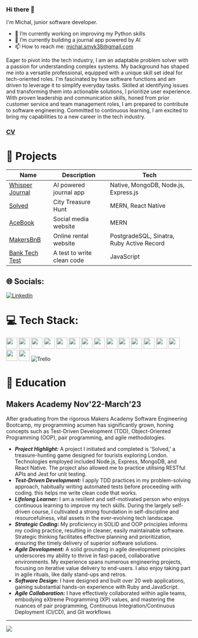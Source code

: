 ### Hi there 👋

I'm Michal, junior software developer. 

- 🔭 I’m currently working on improving my Python skills
- 🌱 I’m currently building a journal app powered by AI
- 📫 How to reach me: michal.smyk38@gmail.com

Eager to pivot into the tech industry, I am an adaptable problem solver with a passion for understanding complex systems. My
background has shaped me into a versatile professional, equipped with a unique skill set ideal for tech-oriented roles. I'm
fascinated by how software functions and am driven to leverage it to simplify everyday tasks. Skilled at identifying issues and
transforming them into actionable solutions, I prioritize user experience. With proven leadership and communication skills,
honed from prior customer service and team management roles, I am prepared to contribute to software engineering.
Committed to continuous learning, I am excited to bring my capabilities to a new career in the tech industry.


### [CV](https://github.com/MichalSmyk/CV) 

# 🧠 Projects 

Name    |    Description      | Tech     
-------- | ------------- | -----------
[Whisper Journal](https://github.com/MichalSmyk/whisper-journal) | AI powered journal app | Native, MongoDB, Node.js, Express.js
[Solved](https://github.com/MichalSmyk/Solved) | City Treasure Hunt | MERN, React Native
[AceBook](https://github.com/MichalSmyk/acebook-mern-fire) | Social media website | MERN
[MakersBnB](https://github.com/MichalSmyk/Makers_BnB) | Online rental website | PostgradeSQL, Sinatra, Ruby Active Record
[Bank Tech Test](https://github.com/MichalSmyk/bank-tech-test) | A test to write clean code  | JavaScript 


## 🌐 Socials:
[![LinkedIn](https://img.shields.io/badge/LinkedIn-%230077B5.svg?logo=linkedin&logoColor=white)](https://www.linkedin.com/in/michal-smyk-5066a2151/) 

# 💻 Tech Stack:
 <img height="30" src="https://img.shields.io/badge/-JavaScript-F7DF1E?logo=JavaScript&logoColor=white" /> <img height="30" src="https://img.shields.io/badge/-PostgreSQL-4169E1?logo=PostgreSQL&logoColor=white" /> <img height="30" src="https://img.shields.io/badge/-ReactJs-61DAFB?logo=react&logoColor=white" /> <img height="30" src="https://img.shields.io/badge/-Ruby-CC342D?logo=Ruby&logoColor=white" /> <img height="30" src="https://img.shields.io/badge/-HTML-E34F26?logo=HTML5&logoColor=white" />  <img height="30" src="https://img.shields.io/badge/-CSS-1572B6?logo=CSS3&logoColor=white" /> <img height="30" src="https://img.shields.io/badge/-Jest-C21325?logo=Jest&logoColor=white" /> <img height="30" src="https://img.shields.io/badge/-NodeJS-339933?logo=Node.js&logoColor=white" /> <img height="30" src="https://img.shields.io/badge/-Express-000000?logo=Express&logoColor=white" /> <img height="30" src="https://img.shields.io/badge/-MongoDB-47A248?logo=MongoDB&logoColor=white" />   <img height="30" src="https://img.shields.io/badge/-ESLint-4B32C3?logo=ESLint&logoColor=white" />  <img height="30" src="https://img.shields.io/badge/-Git-F05032?logo=Git&logoColor=white" /> <img height="30" src="https://user-images.githubusercontent.com/25181517/192108891-d86b6220-e232-423a-bf5f-90903e6887c3.png" />
 <img height="30"  src="https://user-images.githubusercontent.com/25181517/192109061-e138ca71-337c-4019-8d42-4792fdaa7128.png"/>
  <img height="30"  src="https://user-images.githubusercontent.com/25181517/121401671-49102800-c959-11eb-9f6f-74d49a5e1774.png"/>
  <img height="30" src="https://user-images.githubusercontent.com/68279555/200387386-276c709f-380b-46cc-81fd-f292985927a8.png" />
  ![Trello](https://img.shields.io/badge/Trello-%23026AA7.svg?style=for-the-badge&logo=Trello&logoColor=white)


# 🏦 Education

## Makers Academy Nov'22-March'23

After graduating from the rigorous Makers Academy Software Engineering Bootcamp, my programming
acumen has significantly grown, honing concepts such as Test-Driven Development (TDD), Object-Oriented
Programming (OOP), pair programming, and agile methodologies.
 *  ***Project Highlight:*** A project I initiated and completed is 'Solved,' a treasure-hunting game designed for
tourists exploring London. Technologies employed included Node.js, Express, MongoDB, and React Native.
The project also allowed me to practice utilising RESTful APIs and Jest for unit testing.
* ***Test-Driven Development:*** I apply TDD practices in my problem-solving approach, habitually writing
automated tests before proceeding with coding. this helps me write clean code that works.
* ***Lifelong Learner:*** I am a resilient and self-motivated person who enjoys continuous learning to improve my
tech skills. During the largely self-driven course, I cultivated a strong foundation in self-discipline and
resourcefulness, vital assets in the ever-evolving tech landscape.
* ***Strategic Coding:*** My proficiency in SOLID and OOP principles informs my coding practice, resulting in
cleaner, easily maintainable software. Strategic thinking facilitates effective planning and prioritization,
ensuring the timely delivery of superior software solutions.
* ***Agile Development:*** A solid grounding in agile development principles underscores my ability to thrive in
fast-paced, collaborative environments. My experience spans numerous engineering projects, focusing on
iterative value delivery to end-users. I also enjoy taking part in agile rituals, like daily stand-ups and retros.
* ***Software Design:*** I have designed and built over 20 web applications, gaining substantial hands-on
experience with Ruby and JavaScript.
* ***Agile Collaboration:*** I have effectively collaborated within agile teams, embodying eXtreme Programming
(XP) values, and mastering the nuances of pair programming, Continuous Integration/Continuous Deployment
(CI/CD), and Git workflows
---
![](https://visitcount.itsvg.in/api?id=MIchalSmyk&icon=0&color=0)
